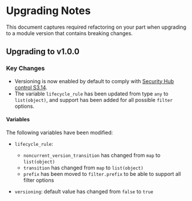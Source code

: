# Upgrading Notes

This document captures required refactoring on your part when upgrading to a module version that contains breaking changes.

## Upgrading to v1.0.0

### Key Changes

- Versioning is now enabled by default to comply with [Security Hub control S3.14](https://docs.aws.amazon.com/securityhub/latest/userguide/s3-controls.html#s3-14).
- The variable `lifecycle_rule` has been updated from type `any` to `list(object)`, and support has been added for all possible `filter` options.
#### Variables

The following variables have been modified:

- `lifecycle_rule`:
    - `noncurrent_version_transition` has changed from `map` to `list(object)`
    - `transition` has changed from `map` to `list(object)`
    - `prefix` has been moved to `filter.prefix` to be able to support all filter options

- `versioning`: default value has changed from `false` to `true`
